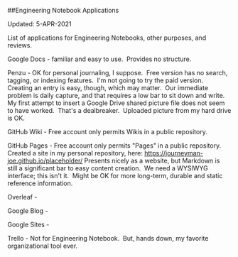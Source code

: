 ##Engineering Notebook Applications

Updated: 5-APR-2021

List of applications for Engineering Notebooks, other purposes, and reviews.

Google Docs - familiar and easy to use.  Provides no structure.

Penzu - OK for personal journaling, I suppose.  Free version has no search, tagging, or indexing features.  I'm not going to try the paid version.  Creating an entry is easy, though, which may matter.  Our immediate problem is daily capture, and that requires a low bar to sit down and write.  My first attempt to insert a Google Drive shared picture file does not seem to have worked.  That's a dealbreaker.  Uploaded picture from my hard drive is OK.

GitHub Wiki - Free account only permits Wikis in a public repository.

GitHub Pages - Free account only permits "Pages" in a public repository.  Created a site in my personal repository, here: https://journeyman-joe.github.io/placeholder/
Presents nicely as a website, but Markdown is still a significant bar to easy content creation.  We need a WYSIWYG interface; this isn't it.  Might be OK for more long-term, durable and static reference information.

Overleaf - 

Google Blog - 

Google Sites - 

Trello - Not for Engineering Notebook.  But, hands down, my favorite organizational tool ever.
